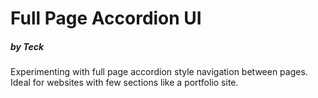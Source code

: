 # Full Page Accordion UI
##### by Teck

Experimenting with full page accordion style navigation between pages. Ideal for websites with few sections like a portfolio site.
